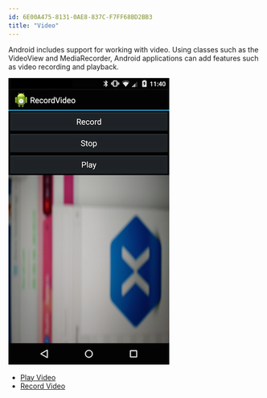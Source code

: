 ```yaml
---
id: 6E00A475-8131-0AE8-837C-F7FF68BD2BB3
title: "Video"
---
```


Android includes support for working with video. Using classes such as the
VideoView and MediaRecorder, Android applications can add features such as video
recording and playback.

 [ ![](index/Images/recordvideo.png)](index/Images/recordvideo.png)

-   <span class="noChildren"><a href="/Recipes/android/media/video/play_video">Play Video</a></span> 
-   <span class="noChildren"><a href="/Recipes/android/media/video/record_video">Record Video</a></span>
